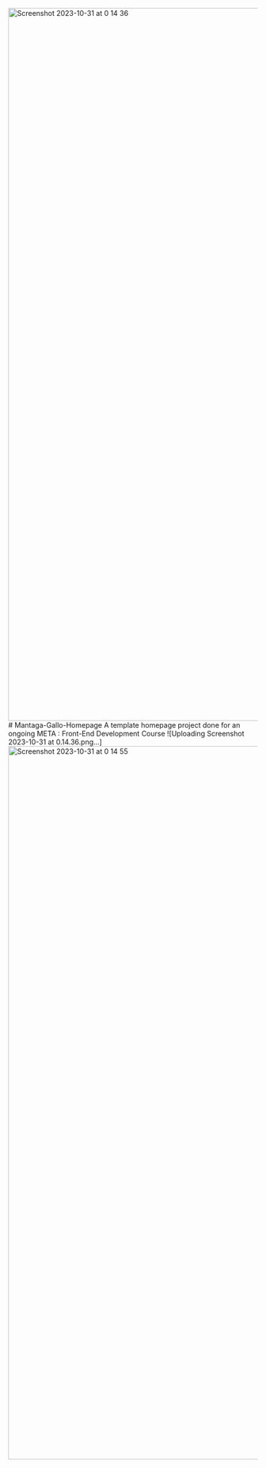 <img width="1439" alt="Screenshot 2023-10-31 at 0 14 36" src="https://github.com/thahertech/Mantaga-Gallo-Homepage/assets/67804374/b5902076-fd83-43c5-a7e6-3df260a027a1"># Mantaga-Gallo-Homepage
A template homepage project done for an ongoing META : Front-End  Development Course
![Uploading Screenshot 2023-10-31 at 0.14.36.png…]<img width="1440" alt="Screenshot 2023-10-31 at 0 14 55" src="https://github.com/thahertech/Mantaga-Gallo-Homepage/assets/67804374/fef629c1-af09-4aca-b645-c94702de822b">

